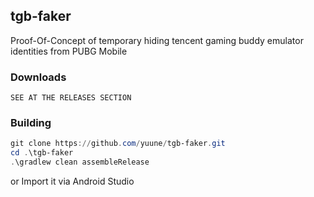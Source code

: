 ## tgb-faker
Proof-Of-Concept of temporary hiding tencent gaming buddy emulator identities from PUBG Mobile 

### Downloads
`SEE AT THE RELEASES SECTION`
### Building
```powershell
git clone https://github.com/yuune/tgb-faker.git
cd .\tgb-faker
.\gradlew clean assembleRelease
```
or Import it via Android Studio

